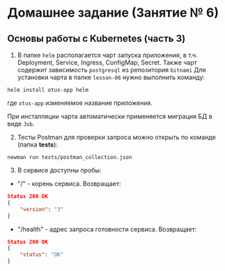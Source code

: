 # Домашнее задание (Занятие № 6)
## Основы работы с Kubernetes (часть 3) 

1. В папке `helm` располагается чарт запуска приложения, в т.ч. Deployment, Service, Ingress, ConfigMap, Secret. Также чарт содержит зависимость `postgresql` из репозитория `bitnami`
Для установки чарта в папке `lesson-06` нужно выполнить команду:
```shell
helm install otus-app helm
```
где `otus-app` изменяемое название приложения.

При инсталляции чарта автоматически применяется миграция БД в виде `Job`.

2. Тесты Postman для проверки запроса можно открыть по команде (папка <b>tests</b>):
```shell
newman run tests/postman_collection.json
```

3. В сервисе доступны пробы:
- "/" - корень сервиса. Возвращает:
```json
Status 200 OK
{
    "version": "3"
}
```
- "/health" - адрес запроса готовности сервиса. Возвращает:
```json
Status 200 OK
{
    "status": "OK"
}
```